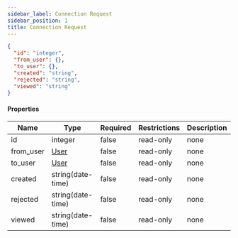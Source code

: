 ```yaml
---
sidebar_label: Connection Request
sidebar_position: 1
title: Connection Request
---
```


```json
{
  "id": "integer",
  "from_user": {},
  "to_user": {},
  "created": "string",
  "rejected": "string",
  "viewed": "string"
}

```

#### Properties

|Name|Type|Required|Restrictions|Description|
|---|---|---|---|---|
|id|integer|false|read-only|none|
|from_user|[User](/docs/apireference/v2/schemas/user)|false|read-only|none|
|to_user|[User](/docs/apireference/v2/schemas/user)|false|read-only|none|
|created|string(date-time)|false|read-only|none|
|rejected|string(date-time)|false|read-only|none|
|viewed|string(date-time)|false|read-only|none|
